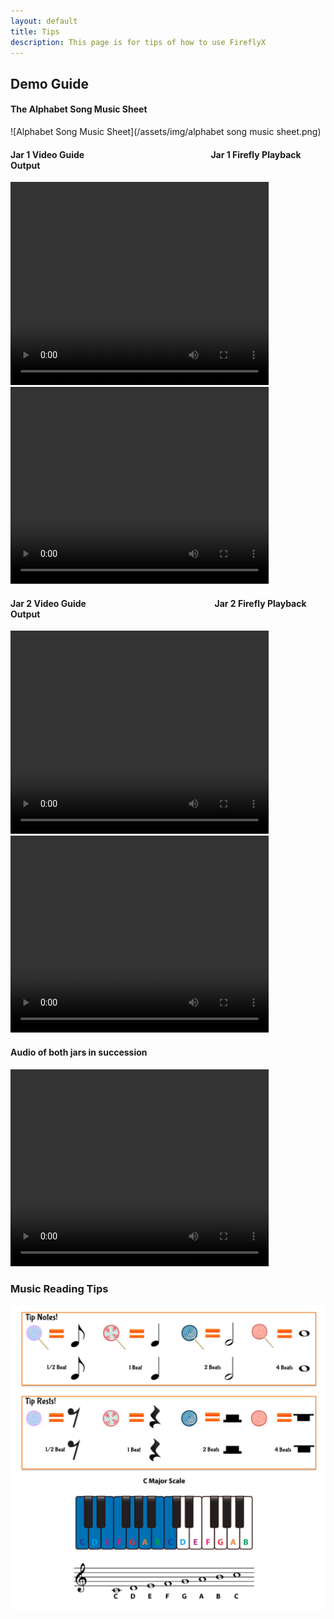 ```yaml
---
layout: default
title: Tips
description: This page is for tips of how to use FireflyX
---
```

## Demo Guide
#### The Alphabet Song Music Sheet
![Alphabet Song Music Sheet](/assets/img/alphabet song music sheet.png)

#### Jar 1 Video Guide &nbsp;&nbsp;&nbsp;&nbsp;&nbsp;&nbsp;&nbsp;&nbsp;&nbsp;&nbsp;&nbsp;&nbsp;&nbsp;&nbsp; &nbsp;&nbsp;&nbsp;&nbsp;&nbsp;&nbsp;&nbsp;&nbsp;&nbsp;&nbsp;&nbsp;&nbsp; &nbsp;&nbsp;&nbsp;&nbsp;&nbsp;&nbsp;&nbsp;&nbsp;&nbsp;&nbsp;&nbsp;&nbsp; &nbsp;&nbsp;&nbsp;&nbsp;&nbsp;&nbsp;&nbsp;&nbsp;&nbsp;&nbsp;&nbsp;&nbsp; &nbsp;&nbsp;&nbsp;&nbsp;&nbsp;&nbsp;Jar 1 Firefly Playback Output

 <video width="413" height="325" controls>
  <source src="/FireflyX/assets/videos/ABC Jar 1.mp4" type="video/mp4">
</video> 

 <video width="413" height="315" controls>
  <source src="/FireflyX/assets/videos/ABC Jar 1 (A - S).mp4" type="video/mp4">
</video> 


#### Jar 2 Video Guide &nbsp;&nbsp;&nbsp;&nbsp;&nbsp;&nbsp;&nbsp;&nbsp;&nbsp;&nbsp;&nbsp;&nbsp;&nbsp;&nbsp; &nbsp;&nbsp;&nbsp;&nbsp;&nbsp;&nbsp;&nbsp;&nbsp;&nbsp;&nbsp;&nbsp;&nbsp; &nbsp;&nbsp;&nbsp;&nbsp;&nbsp;&nbsp;&nbsp;&nbsp;&nbsp;&nbsp;&nbsp;&nbsp; &nbsp;&nbsp;&nbsp;&nbsp;&nbsp;&nbsp;&nbsp;&nbsp;&nbsp;&nbsp;&nbsp;&nbsp; &nbsp;&nbsp;&nbsp;&nbsp;&nbsp;&nbsp; Jar 2 Firefly Playback Output
<div style="display:inline-block;">

 <video width="413" height="325" controls>
  <source src="/FireflyX/assets/videos/ABC Jar 2.mp4" type="video/mp4">
</video> 
</div>

<div style="display:inline-block;">
 <video width="413" height="315" controls>
  <source src="/FireflyX/assets/videos/ABC Jar 2 (X - Z).mp4" type="video/mp4">
</video> 
</div>

#### Audio of both jars in succession
<div style="display:inline-block;">
 <video width="413" height="315" controls>
  <source src="/FireflyX/assets/music/concatenated_ABC_Jar.mp3" type="audio/mp3">
</video> 
</div>

### Music Reading Tips
![Tips](/assets/img/tips.png)